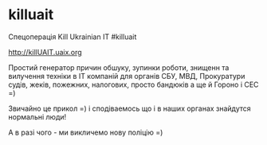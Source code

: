 # killuait

Спецоперація Kill Ukrainian IT #killuait

http://killUAIT.uaix.org

Простий генератор причин обшуку, зупинки роботи, знищенн та вилучення техніки в ІТ компаній для органів СБУ, МВД,
Прокуратури судів, жеків, пожежних, налогових, просто бандюків а ще й Гороно і СЕС =)

Звичайно це прикол =) і сподіваемось що і в наших органах знайдутся нормальні люди!

А в разі чого - ми викличемо нову поліцію =)